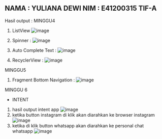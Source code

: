 NAMA : YULIANA DEWI
NIM : E41200315 
TIF-A
--------------------
Hasil output :
MINGGU4
1. ListView
    ![image](https://user-images.githubusercontent.com/75105622/135960632-afd65e40-1cda-46d7-93ec-89b9426c2fd4.png)

2. Spinner :
    ![image](https://user-images.githubusercontent.com/75105622/135960672-b39905bc-12c0-43f4-8da8-df929c0bb20e.png)

3. Auto Complete Text :
    ![image](https://user-images.githubusercontent.com/75105622/135960755-7a2aa22e-6874-4265-8dae-d3e6c49f6dae.png)

4. RecyclerView :
    ![image](https://user-images.githubusercontent.com/75105622/135960829-64358f91-3a6f-4b04-a93a-6ce11a30c64b.png)
    
MINGGU5
1. Fragment Bottom Navigation :
    ![image](https://user-images.githubusercontent.com/75105622/136979497-6fe446dd-5e11-49ee-ba8e-58aad14d2663.png)
    
MINGGU 6
- INTENT
1. hasil output intent app
    ![image](https://user-images.githubusercontent.com/75105622/137284925-758e2143-01b4-43f1-a5e0-7779ea7e0058.png)
2. ketika button instagram di klik akan diarahkan ke browser instagram
    ![image](https://user-images.githubusercontent.com/75105622/137285179-ee9d2706-e032-452d-9532-9f11a1152a77.png)
3. ketika di klik button whatsapp akan diarahkan ke personal chat whatsapp 
    ![image](https://user-images.githubusercontent.com/75105622/137285455-0e757043-884d-4dd7-89ca-25c050d109a9.png)





